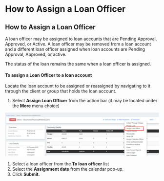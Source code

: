 # How to Assign a Loan Officer

## How to Assign a Loan Officer <a href="#title-text" id="title-text"></a>

A loan officer may be assigned to loan accounts that are Pending Approval, Approved, or Active. A loan officer may be removed from a loan account and a different loan officer assigned when loan accounts are Pending Approval, Approved, or active.

The status of the loan remains the same when a loan officer is assigned.



#### **To assign a Loan Officer to a loan account** <a href="#howtoassignaloanofficer-toassignaloanofficertoaloanaccount" id="howtoassignaloanofficer-toassignaloanofficertoaloanaccount"></a>

Locate the loan account to be assigned or reassigned by navigating to it through the client or group that holds the loan account.

1. Select **Assign Loan Officer** from the action bar (it may be located under the **More** menu choice)

![](../../.gitbook/assets/Screenshot32.png)



1. Select a loan officer from the **To loan officer** list
2. Select the **Assignment date** from the calendar pop-up.
3. Click **Submit.**

## &#x20;<a href="#title-text" id="title-text"></a>

